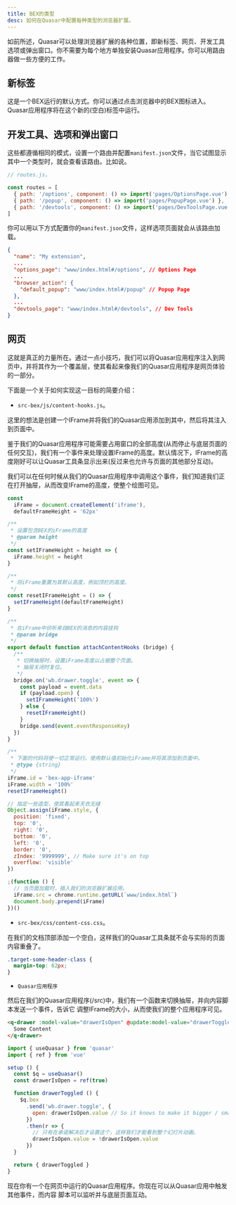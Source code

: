 ```yaml
---
title: BEX的类型
desc: 如何在Quasar中配置每种类型的浏览器扩展。
---
```


如前所述，Quasar可以处理浏览器扩展的各种位置，即新标签、网页、开发工具选项或弹出窗口。你不需要为每个地方单独安装Quasar应用程序。你可以用路由器做一些方便的工作。

## 新标签

这是一个BEX运行的默认方式。你可以通过点击浏览器中的BEX图标进入。Quasar应用程序将在这个新的(空白)标签中运行。

## 开发工具、选项和弹出窗口

这些都遵循相同的模式，设置一个路由并配置`manifest.json`文件，当它试图显示其中一个类型时，就会查看该路由。比如说。

```js
// routes.js。

const routes = [
  { path: '/options', component: () => import('pages/OptionsPage.vue') },
  { path: '/popup', component: () => import('pages/PopupPage.vue') },
  { path: '/devtools', component: () => import('pages/DevToolsPage.vue') }
]
```

你可以用以下方式配置你的`manifest.json`文件，这样选项页面就会从该路由加载。

```json
{
  "name": "My extension",
  ...
  "options_page": "www/index.html#/options", // Options Page
  ...
  "browser_action": {
    "default_popup": "www/index.html#/popup" // Popup Page
  },
  ...
  "devtools_page": "www/index.html#/devtools", // Dev Tools
}
```

## 网页

这就是真正的力量所在。通过一点小技巧，我们可以将Quasar应用程序注入到网页中，并将其作为一个覆盖层，使其看起来像我们的Quasar应用程序是网页体验的一部分。

下面是一个关于如何实现这一目标的简要介绍：

* `src-bex/js/content-hooks.js`。

这里的想法是创建一个IFrame并将我们的Quasar应用添加到其中，然后将其注入到页面中。

鉴于我们的Quasar应用程序可能需要占用窗口的全部高度(从而停止与底层页面的任何交互)，我们有一个事件来处理设置IFrame的高度。默认情况下，IFrame的高度刚好可以让Quasar工具条显示出来(反过来也允许与页面的其他部分互动)。

我们可以在任何时候从我们的Quasar应用程序中调用这个事件，我们知道我们正在打开抽屉，从而改变IFrame的高度，使整个绘图可见。

```js
const
  iFrame = document.createElement('iframe'),
  defaultFrameHeight = '62px'

/**
 * 设置包含BEX的iFrame的高度
 * @param height
 */
const setIFrameHeight = height => {
  iFrame.height = height
}

/**
 * 将iFrame重置为其默认高度，例如顶栏的高度。
 */
const resetIFrameHeight = () => {
  setIFrameHeight(defaultFrameHeight)
}

/**
 * 在iFrame中侦听来自BEX的消息的内容挂钩
 * @param bridge
 */
export default function attachContentHooks (bridge) {
  /**
   * 切换抽屉时，设置iFrame高度以占据整个页面。
   * 抽屉关闭时复位。
   */
  bridge.on('wb.drawer.toggle', event => {
    const payload = event.data
    if (payload.open) {
      setIFrameHeight('100%')
    } else {
      resetIFrameHeight()
    }
    bridge.send(event.eventResponseKey)
  })
}

/**
 * 下面的代码将使一切正常运行。使用默认值初始化iFrame并将其添加到页面中。
 * @type {string}
 */
iFrame.id = 'bex-app-iframe'
iFrame.width = '100%'
resetIFrameHeight()

// 指定一些造型，使其看起来天衣无缝
Object.assign(iFrame.style, {
  position: 'fixed',
  top: '0',
  right: '0',
  bottom: '0',
  left: '0',
  border: '0',
  zIndex: '9999999', // Make sure it's on top
  overflow: 'visible'
})

;(function () {
  // 当页面加载时，插入我们的浏览器扩展应用。
  iFrame.src = chrome.runtime.getURL(`www/index.html`)
  document.body.prepend(iFrame)
})()
```

* `src-bex/css/content-css.css`。

在我们的文档顶部添加一个空白，这样我们的Quasar工具条就不会与实际的页面内容重叠了。

```css
.target-some-header-class {
  margin-top: 62px;
}
```

* `Quasar应用程序`

然后在我们的Quasar应用程序(/src)中，我们有一个函数来切换抽屉，并向内容脚本发送一个事件，告诉它
调整IFrame的大小，从而使我们的整个应用程序可见。

```html
<q-drawer :model-value="drawerIsOpen" @update:model-value="drawerToggled">
  Some Content
</q-drawer>
```

```js
import { useQuasar } from 'quasar'
import { ref } from 'vue'

setup () {
  const $q = useQuasar()
  const drawerIsOpen = ref(true)

  function drawerToggled () {
    $q.bex
      .send('wb.drawer.toggle', {
        open: drawerIsOpen.value // So it knows to make it bigger / smaller
      })
      .then(r => {
        // 只有在承诺解决后才设置这个，这样我们才能看到整个幻灯片动画。
        drawerIsOpen.value = !drawerIsOpen.value
      })
  }

  return { drawerToggled }
}
```

现在你有一个在网页中运行的Quasar应用程序。你现在可以从Quasar应用中触发其他事件，而内容
脚本可以监听并与底层页面互动。
